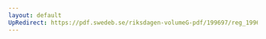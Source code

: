 ```yaml
---
layout: default
UpRedirect: https://pdf.swedeb.se/riksdagen-volumeG-pdf/199697/reg_199697/reg_199697_0083.pdf
---
```

